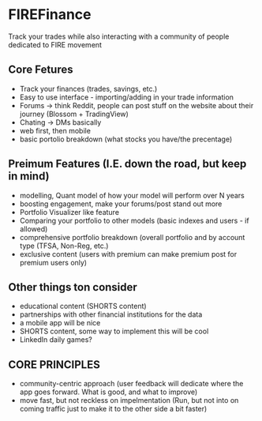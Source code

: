 # FIREFinance
Track your trades while also interacting with a community of people dedicated to FIRE movement


## Core Fetures
- Track your finances (trades, savings, etc.)
- Easy to use interface - importing/adding in your trade information
- Forums -> think Reddit, people can post stuff on the website about their journey (Blossom + TradingView)
- Chating -> DMs basically
- web first, then mobile
- basic portolio breakdown (what stocks you have/the precentage)

## Preimum Features (I.E. down the road, but keep in mind)
- modelling, Quant model of how your model will perform over N years
- boosting engagement, make your forums/post stand out more
- Portfolio Visualizer like feature
- Comparing your portfolio to other models (basic indexes and users - if allowed)
- comprehensive portfolio breakdown (overall portfolio and by account type (TFSA, Non-Reg, etc.)
- exclusive content (users with premium can make premium post for premium users only)


## Other things ton consider
- educational content (SHORTS content)
- partnerships with other financial institutions for the data
- a mobile app will be nice
- SHORTS content, some way to implement this will be cool
- LinkedIn daily games?

  
## CORE PRINCIPLES
- community-centric approach (user feedback will dedicate where the app goes forward. What is good, and what to improve)
- move fast, but not reckless on impelmentation (Run, but not into on coming traffic just to make it to the other side a bit faster)
